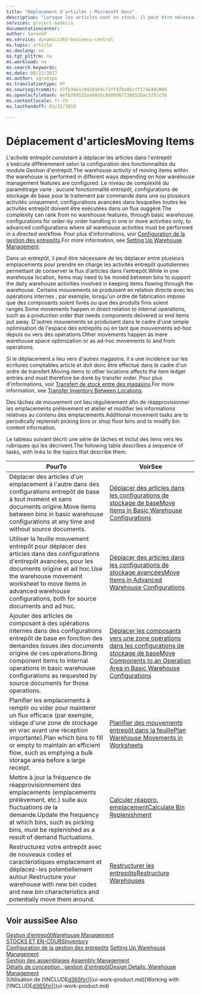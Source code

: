 ```yaml
---
title: "Déplacement d'articles | Microsoft Docs"
description: "Lorsque les articles sont en stock, il peut être nécessaire de les déplacer entre plusieurs emplacements pour prendre en charge les activités entrepôt quotidiennes permettant de conserver le flux d'articles dans l'entrepôt. Certains mouvements se produisent en relation directe avec les opérations internes ; par exemple, lorsqu'un ordre de fabrication impose que des composants soient livrés ou que des produits finis soient rangés. D'autres mouvements se produisent dans le cadre d'une simple optimisation de l'espace des entrepôts ou en tant que mouvements ad-hoc depuis ou vers des opérations."
services: project-madeira
documentationcenter: 
author: SorenGP
ms.service: dynamics365-business-central
ms.topic: article
ms.devlang: na
ms.tgt_pltfrm: na
ms.workload: na
ms.search.keywords: 
ms.date: 08/22/2017
ms.author: sgroespe
ms.translationtype: HT
ms.sourcegitcommit: d7fb34e1c9428a64c71ff47be8bcff174649c00d
ms.openlocfilehash: 6efb709151ea98b5c8d89d67138b52bac5751c56
ms.contentlocale: fr-ch
ms.lasthandoff: 03/22/2018

---
```

# <a name="moving-items"></a><span data-ttu-id="d9a4f-105">Déplacement d'articles</span><span class="sxs-lookup"><span data-stu-id="d9a4f-105">Moving Items</span></span>
<span data-ttu-id="d9a4f-106">L'activité entrepôt consistant à déplacer les articles dans l'entrepôt s'exécute différemment selon la configuration des fonctionnalités du module Gestion d'entrepôt.</span><span class="sxs-lookup"><span data-stu-id="d9a4f-106">The warehouse activity of moving items within the warehouse is performed in different ways depending on how warehouse management features are configured.</span></span> <span data-ttu-id="d9a4f-107">Le niveau de complexité du paramétrage varie : aucune fonctionnalité entrepôt, configurations de stockage de base pour le traitement par commande dans une ou plusieurs activités uniquement, configurations avancées dans lesquelles toutes les activités entrepôt doivent être exécutées dans un flux suggéré.</span><span class="sxs-lookup"><span data-stu-id="d9a4f-107">The complexity can rank from no warehouse features, through basic warehouse configurations for order-by order handling in one or more activities only, to advanced configurations where all warehouse activities must be performed in a directed workflow.</span></span> <span data-ttu-id="d9a4f-108">Pour plus d'informations, voir [Configuration de la gestion des entrepôts](warehouse-setup-warehouse.md).</span><span class="sxs-lookup"><span data-stu-id="d9a4f-108">For more information, see [Setting Up Warehouse Management](warehouse-setup-warehouse.md).</span></span>

<span data-ttu-id="d9a4f-109">Dans un entrepôt, il peut être nécessaire de les déplacer entre plusieurs emplacements pour prendre en charge les activités entrepôt quotidiennes permettant de conserver le flux d'articles dans l'entrepôt.</span><span class="sxs-lookup"><span data-stu-id="d9a4f-109">While in one warehouse location, items may need to be moved between bins to support the daily warehouse activities involved in keeping items flowing through the warehouse.</span></span> <span data-ttu-id="d9a4f-110">Certains mouvements se produisent en relation directe avec les opérations internes ; par exemple, lorsqu'un ordre de fabrication impose que des composants soient livrés ou que des produits finis soient rangés.</span><span class="sxs-lookup"><span data-stu-id="d9a4f-110">Some movements happen in direct relation to internal operations, such as a production order that needs components delivered or end items put away.</span></span> <span data-ttu-id="d9a4f-111">D'autres mouvements se produisent dans le cadre d'une simple optimisation de l'espace des entrepôts ou en tant que mouvements ad-hoc depuis ou vers des opérations.</span><span class="sxs-lookup"><span data-stu-id="d9a4f-111">Other movements happen as mere warehouse space optimization or as ad-hoc movements to and from operations.</span></span>

<span data-ttu-id="d9a4f-112">Si le déplacement a lieu vers d'autres magasins, il a une incidence sur les écritures comptables article et doit donc être effectué dans le cadre d'un ordre de transfert.</span><span class="sxs-lookup"><span data-stu-id="d9a4f-112">Moving items to other locations affects the item ledger entries and must therefore be done by transfer order.</span></span> <span data-ttu-id="d9a4f-113">Pour plus d'informations, voir [Transfert de stock entre des magasins](inventory-how-transfer-between-locations.md).</span><span class="sxs-lookup"><span data-stu-id="d9a4f-113">For more information, see [Transfer Inventory Between Locations](inventory-how-transfer-between-locations.md).</span></span>  

<span data-ttu-id="d9a4f-114">Des tâches de mouvement ont lieu régulièrement afin de réapprovisionner les emplacements prélèvement et atelier et modifier les informations relatives au contenu des emplacements.</span><span class="sxs-lookup"><span data-stu-id="d9a4f-114">Additional movement tasks are to periodically replenish picking bins or shop floor bins and to modify bin content information.</span></span>  

 <span data-ttu-id="d9a4f-115">Le tableau suivant décrit une série de tâches et inclut des liens vers les rubriques qui les décrivent.</span><span class="sxs-lookup"><span data-stu-id="d9a4f-115">The following table describes a sequence of tasks, with links to the topics that describe them.</span></span>   

|<span data-ttu-id="d9a4f-116">**Pour**</span><span class="sxs-lookup"><span data-stu-id="d9a4f-116">**To**</span></span>|<span data-ttu-id="d9a4f-117">**Voir**</span><span class="sxs-lookup"><span data-stu-id="d9a4f-117">**See**</span></span>|  
|------------|-------------|  
|<span data-ttu-id="d9a4f-118">Déplacer des articles d'un emplacement à l'autre dans des configurations entrepôt de base à tout moment et sans documents origine.</span><span class="sxs-lookup"><span data-stu-id="d9a4f-118">Move items between bins in basic warehouse configurations at any time and without source documents.</span></span>|[<span data-ttu-id="d9a4f-119">Déplacer des articles dans les configurations de stockage de base</span><span class="sxs-lookup"><span data-stu-id="d9a4f-119">Move Items in Basic Warehouse Configurations</span></span>](warehouse-how-to-move-items-ad-hoc-in-basic-warehousing.md)|
|<span data-ttu-id="d9a4f-120">Utiliser la feuille mouvement entrepôt pour déplacer des articles dans des configurations d'entrepôt avancées, pour les documents origine et ad hoc.</span><span class="sxs-lookup"><span data-stu-id="d9a4f-120">Use the warehouse movement worksheet to move items in advanced warehouse configurations, both for source documents and ad hoc.</span></span>|[<span data-ttu-id="d9a4f-121">Déplacer des articles dans les configurations de stockage avancées</span><span class="sxs-lookup"><span data-stu-id="d9a4f-121">Move Items in Advanced Warehouse Configurations</span></span>](warehouse-how-to-move-items-in-advanced-warehousing.md)|  
|<span data-ttu-id="d9a4f-122">Ajouter des articles de composant à des opérations internes dans des configurations entrepôt de base en fonction des demandes issues des documents origine de ces opérations.</span><span class="sxs-lookup"><span data-stu-id="d9a4f-122">Bring component items to internal operations in basic warehouse configurations as requested by source documents for those operations.</span></span>|[<span data-ttu-id="d9a4f-123">Déplacer les composants vers une zone opérations dans les configurations de stockage de base</span><span class="sxs-lookup"><span data-stu-id="d9a4f-123">Move Components to an Operation Area in Basic Warehouse Configurations</span></span>](warehouse-how-to-move-components-to-an-operation-area-in-basic-warehousing.md)|
|<span data-ttu-id="d9a4f-124">Planifier les emplacements à remplir ou vider pour maintenir un flux efficace (par exemple, vidage d'une zone de stockage en vrac avant une réception importante).</span><span class="sxs-lookup"><span data-stu-id="d9a4f-124">Plan which bins to fill or empty to maintain an efficient flow, such as emptying a bulk storage area before a large receipt.</span></span>|[<span data-ttu-id="d9a4f-125">Planifier des mouvements entrepôt dans la feuille</span><span class="sxs-lookup"><span data-stu-id="d9a4f-125">Plan Warehouse Movements in Worksheets</span></span>](warehouse-how-to-plan-warehouse-movements-in-worksheets.md)|
|<span data-ttu-id="d9a4f-126">Mettre à jour la fréquence de réapprovisionnement des emplacements (emplacements prélèvement, etc.) suite aux fluctuations de la demande.</span><span class="sxs-lookup"><span data-stu-id="d9a4f-126">Update the frequency at which bins, such as picking bins, must be replenished as a result of demand fluctuations.</span></span>|[<span data-ttu-id="d9a4f-127">Calculer réappro. emplacement</span><span class="sxs-lookup"><span data-stu-id="d9a4f-127">Calculate Bin Replenishment</span></span>](warehouse-how-to-calculate-bin-replenishment.md)|
|<span data-ttu-id="d9a4f-128">Restructurez votre entrepôt avec de nouveaux codes et caractéristiques emplacement et déplacez-les potentiellement autour.</span><span class="sxs-lookup"><span data-stu-id="d9a4f-128">Restructure your warehouse with new bin codes and new bin characteristics and potentially move them around.</span></span>|[<span data-ttu-id="d9a4f-129">Restructurer les entrepôts</span><span class="sxs-lookup"><span data-stu-id="d9a4f-129">Restructure Warehouses</span></span>](warehouse-how-to-restructure-warehouses.md)|  

## <a name="see-also"></a><span data-ttu-id="d9a4f-130">Voir aussi</span><span class="sxs-lookup"><span data-stu-id="d9a4f-130">See Also</span></span>  
[<span data-ttu-id="d9a4f-131">Gestion d’entrepôt</span><span class="sxs-lookup"><span data-stu-id="d9a4f-131">Warehouse Management</span></span>](warehouse-manage-warehouse.md)  
[<span data-ttu-id="d9a4f-132">STOCKS ET EN-COURS</span><span class="sxs-lookup"><span data-stu-id="d9a4f-132">Inventory</span></span>](inventory-manage-inventory.md)  
<span data-ttu-id="d9a4f-133">[Configuration de la gestion des entrepôts](warehouse-setup-warehouse.md)   </span><span class="sxs-lookup"><span data-stu-id="d9a4f-133">[Setting Up Warehouse Management](warehouse-setup-warehouse.md)   </span></span>  
<span data-ttu-id="d9a4f-134">[Gestion des assemblages](assembly-assemble-items.md)  </span><span class="sxs-lookup"><span data-stu-id="d9a4f-134">[Assembly Management](assembly-assemble-items.md)  </span></span>  
[<span data-ttu-id="d9a4f-135">Détails de conception : gestion d'entrepôt</span><span class="sxs-lookup"><span data-stu-id="d9a4f-135">Design Details: Warehouse Management</span></span>](design-details-warehouse-management.md)  
<span data-ttu-id="d9a4f-136">[Utilisation de [!INCLUDE[d365fin](includes/d365fin_md.md)]](ui-work-product.md)</span><span class="sxs-lookup"><span data-stu-id="d9a4f-136">[Working with [!INCLUDE[d365fin](includes/d365fin_md.md)]](ui-work-product.md)</span></span>

